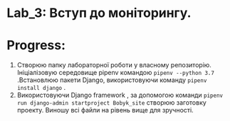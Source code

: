 # Lab_3: Вступ до моніторингу.

# Progress:
1. Створюю папку лабораторної роботи у власному репозиторію. Ініціалізовую середовище pipenv командою `pipenv --python 3.7` .Встановлюю пакети Django, використовуючи команду `pipenv install django` .
2. Використовуючи Django framework , за допомогою команди `pipenv run django-admin startproject Bobyk_site` створюю заготовку проекту. Виношу всі файли на рівень вище для зручності.